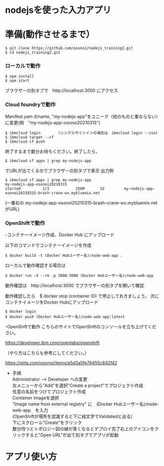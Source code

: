 # nodejsを使った入力アプリ

# 準備(動作させるまで）

```
$ git clone https://github.com/osonoi/nodejs_training2.git
$ cd nodejs_training2.git
```
### ローカルで動作

```
$ npm install
$ npm start
```
ブラウザーの別タブで　http://localhost:3000
にアクセス

### Cloud foundryで動作

 Manifest.yam のname, "my-nodejs-app"をユニーク（他のものと重ならない）に変更(例　"my-nodejs-app-osonoi20210315")

```
$ ibmcloud login        (シングルサインインの場合は　ibmcloud login --sso)
$ ibmcloud target --cf
$ ibmcloud cf push
```

終了するまで数分お待ちください。終了したら、

```
$ ibmcloud cf apps | grep my-nodejs-app
```
でURLが出てくるのでブラウザーの別タブで表示
出力例
```
$ ibmcloud cf apps | grep my-nodejs-app
my-nodejs-app-osonoi20210315                                          started          1/1            256M       1G         my-nodejs-app-osonoi20210315-brash-crane-wx.mybluemix.net
```
(一番右の my-nodejs-app-osonoi20210315-brash-crane-wx.mybluemix.net がURL)

### OpenShiftで動作
-コンテナーイメージ作成、Docker Hub にアップロード

以下のコマンドでコンテナーイメージを作成
```
$ docker build -t (Docker Hubユーザー名)/node-web-app .
```
ローカルで動作確認する場合は
```
$ docker run -d --rm -p 3000:3000 (Docker Hubユーザー名)/node-web-app
```
動作確認は　http://localhost:3000
でブラウザーの別タブを開いて確認

動作確認したら　$ docker stop (container ID)
で停止しておきましょう。
次にコンテナイメージをDocker Hubにアップロード
```
$ docker login
$ docker push (Docker Hubユーザー名)/node-web-app:latest
```
-OpenShiftで動作
こちらのサイトでOpenShiftのコンソールを立ち上げてください。

https://developer.ibm.com/openlabs/openshift

（やり方はこちらも参考にしてください。）

https://qiita.com/osonoi/items/a5d3a5fe78455c842f42

* 手順<br>
Administrator --> Developer への変更<br>
左メニューから”Add"を選択"Create a project"でプロジェクト作成<br>
任意の名前をつけてプロジェクト作成<br>
Container Imageを選択<br>
"Image name from external registry" に　(Docker Hubユーザー名)/node-web-app　を入力<br>
(OpenShiftが場所を認識すると下に緑文字でValidatedと出る) <br>
下にスクロール"Create"をクリック<br>
数分待つとトポロジー図の縁が青くなるとデプロイ完了右上のアイコンをクリックすると"Open URL"が出て別タブでアプリが起動


# アプリ使い方
